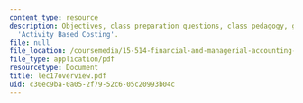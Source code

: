 ```yaml
---
content_type: resource
description: Objectives, class preparation questions, class pedagogy, game plan on
  'Activity Based Costing'.
file: null
file_location: /coursemedia/15-514-financial-and-managerial-accounting-summer-2003/c30ec9ba0a052f7952c605c20993b04c_lec17overview.pdf
file_type: application/pdf
resourcetype: Document
title: lec17overview.pdf
uid: c30ec9ba-0a05-2f79-52c6-05c20993b04c
---
```

